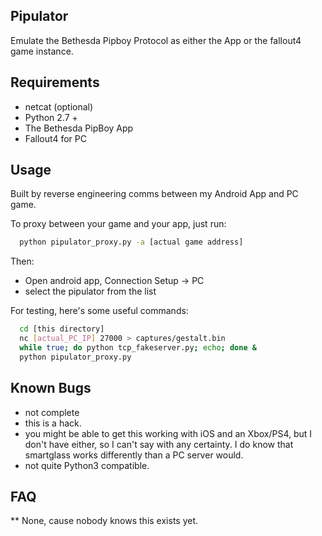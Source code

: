 Pipulator
---------
Emulate the Bethesda Pipboy Protocol as either the App or the fallout4 game instance.

Requirements
------------
 - netcat (optional)
 - Python 2.7 +
 - The Bethesda PipBoy App
 - Fallout4 for PC

Usage
-----
Built by reverse engineering comms between my Android App and PC game.

To proxy between your game and your app, just run:
```bash
  python pipulator_proxy.py -a [actual game address]
```
Then:
 - Open android app, Connection Setup -> PC
 - select the pipulator from the list


For testing, here's some useful commands:
```bash
  cd [this directory]
  nc [actual_PC_IP] 27000 > captures/gestalt.bin
  while true; do python tcp_fakeserver.py; echo; done &
  python pipulator_proxy.py
```

Known Bugs
----------
 - not complete
 - this is a hack.
 - you might be able to get this working with iOS and an Xbox/PS4, but I don't have either, so I can't say with any certainty.  I do know that smartglass works differently than a PC server would.
 - not quite Python3 compatible.

FAQ
---
 ** None, cause nobody knows this exists yet.
